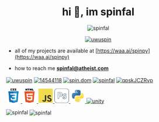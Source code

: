 <h1 align="center">hi 👋, im spinfal</h1>

<p align="center"> <img src="https://komarev.com/ghpvc/?username=spinfal&label=Profile%20views&color=0e75b6&style=flat" alt="spinfal" /> </p>

<p align="center"> <a href="https://twitter.com/uwuspin" target="blank"><img src="https://img.shields.io/twitter/follow/uwuspin?logo=twitter&style=for-the-badge" alt="uwuspin" /></a> </p>

- all of my projects are available at [https://waa.ai/spinpy](https://waa.ai/spinpy)

- how to reach me **spinfal@atheist.com**

<p align="left">
<a href="https://twitter.com/uwuspin" target="blank"><img align="center" src="https://cdn.jsdelivr.net/npm/simple-icons@3.0.1/icons/twitter.svg" alt="uwuspin" height="30" width="40" /></a>
<a href="https://stackoverflow.com/users/14544118" target="blank"><img align="center" src="https://cdn.jsdelivr.net/npm/simple-icons@3.0.1/icons/stackoverflow.svg" alt="14544118" height="30" width="40" /></a>
<a href="https://instagram.com/spin.dom" target="blank"><img align="center" src="https://cdn.jsdelivr.net/npm/simple-icons@3.0.1/icons/instagram.svg" alt="spin.dom" height="30" width="40" /></a>
<a href="https://www.youtube.com/c/spinfal" target="blank"><img align="center" src="https://cdn.jsdelivr.net/npm/simple-icons@3.0.1/icons/youtube.svg" alt="spinfal" height="30" width="40" /></a>
<a href="https://discord.gg/qpskJCZRvp" target="blank"><img align="center" src="https://cdn.jsdelivr.net/npm/simple-icons@3.0.1/icons/discord.svg" alt="qpskJCZRvp" height="30" width="40" /></a>
</p>

<p align="left"> <a href="https://www.w3schools.com/css/" target="_blank"> <img src="https://raw.githubusercontent.com/devicons/devicon/master/icons/css3/css3-original-wordmark.svg" alt="css3" width="40" height="40"/> </a> <a href="https://www.w3.org/html/" target="_blank"> <img src="https://raw.githubusercontent.com/devicons/devicon/master/icons/html5/html5-original-wordmark.svg" alt="html5" width="40" height="40"/> </a> <a href="https://developer.mozilla.org/en-US/docs/Web/JavaScript" target="_blank"> <img src="https://raw.githubusercontent.com/devicons/devicon/master/icons/javascript/javascript-original.svg" alt="javascript" width="40" height="40"/> </a> <a href="https://www.photoshop.com/en" target="_blank"> <img src="https://raw.githubusercontent.com/devicons/devicon/master/icons/photoshop/photoshop-line.svg" alt="photoshop" width="40" height="40"/> </a> <a href="https://www.python.org" target="_blank"> <img src="https://raw.githubusercontent.com/devicons/devicon/master/icons/python/python-original.svg" alt="python" width="40" height="40"/> </a> <a href="https://unity.com/" target="_blank"> <img src="https://www.vectorlogo.zone/logos/unity3d/unity3d-icon.svg" alt="unity" width="40" height="40"/> </a> </p>

<p><img align="left" src="https://github-readme-stats.vercel.app/api/top-langs/?username=spinfal&layout=compact&show_icons=true&title_color=fff&icon_color=79ff97&text_color=9f9f9f&bg_color=151515" alt="spinfal" /></p>

<p>&nbsp;<img align="center" src="https://github-readme-stats.vercel.app/api?username=spinfal&show_icons=true&include_all_commits=true&show_icons=true&title_color=fff&icon_color=79ff97&text_color=9f9f9f&bg_color=151515" alt="spinfal" /></p>
